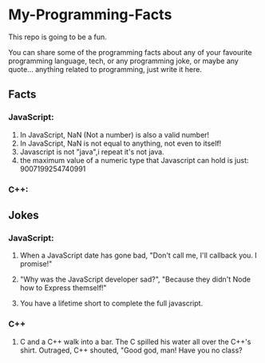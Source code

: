 # My-Programming-Facts

This repo is going to be a fun.

You can share some of the programming facts about any of your favourite programming language, tech, or any programming joke, or maybe any quote... anything related to programming, just write it here.

## Facts

### JavaScript: 
  1. In JavaScript, NaN (Not a number) is also a valid number!
  2. In JavaScript, NaN is not equal to anything, not even to itself!
  3. Javascript is not "java",i repeat it's not java.
  4. the maximum value of a numeric type that Javascript can hold is just: 9007199254740991
  
### C++:
  
  
## Jokes

### JavaScript:
  1. When a JavaScript date has gone bad, "Don't call me, I'll callback you. I promise!"

  2. "Why was the JavaScript developer sad?",
              "Because they didn't Node how to Express themself!"
              
  3. You have a lifetime short to complete the full javascript.


### C++
  1. C and a C++ walk into a bar. The C spilled his water all over the C++'s shirt. Outraged, C++ shouted, "Good god, man! Have you no class?
